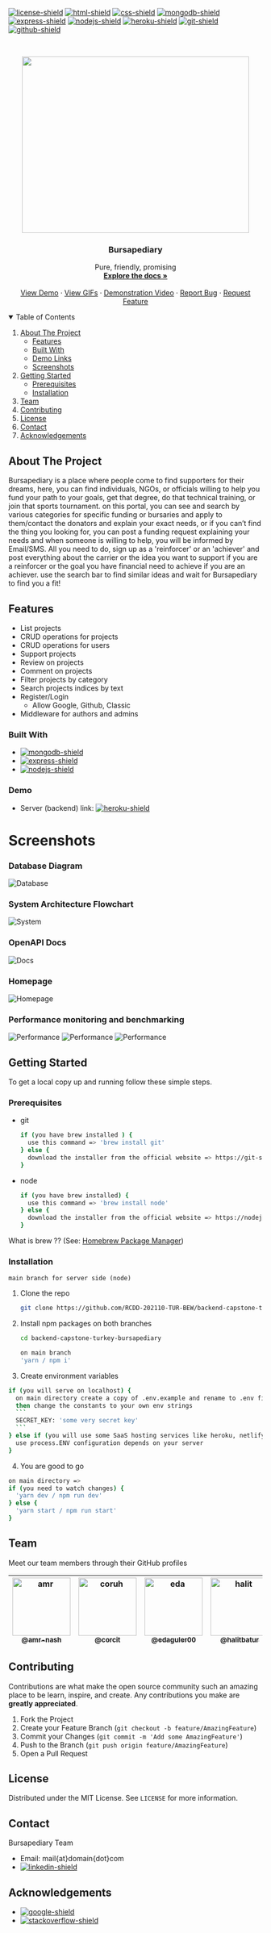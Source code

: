 <!--
*** Thanks for checking out the Best-README-Template. If you have a suggestion
*** that would make this better, please fork the repo and create a pull request
*** or simply open an issue with the tag "enhancement".
*** Thanks again! Now go create something AMAZING! :D
***
***
***
*** To avoid retyping too much info. Do a search and replace for the following:
*** github_username, repo_name, twitter_handle, email, project_title, project_description
-->



<!-- PROJECT SHIELDS -->
<!--
*** I'm using markdown "reference style" links for readability.
*** Reference links are enclosed in brackets [ ] instead of parentheses ( ).
*** See the bottom of this document for the declaration of the reference variables
*** for contributors-url, forks-url, etc. This is an optional, concise syntax you may use.
*** https://www.markdownguide.org/basic-syntax/#reference-style-links
-->
[![license-shield]][license-url]
[![html-shield]][html-url]
[![css-shield]][css-url]
[![mongodb-shield]][mongodb-url]
[![express-shield]][express-url]
[![nodejs-shield]][nodejs-url]
[![heroku-shield]][heroku-url]
[![git-shield]][git-url]
[![github-shield]][github-url]



<!-- PROJECT LOGO -->
<br />
<p align="center">
  <a href="#">
    <img src="https://i.giphy.com/media/7NJlWDt3lh5dGdXrS3/giphy.gif" width="450" height="350"/>
  </a>

  <h3 align="center">Bursapediary</h3>

  <p align="center">
    Pure, friendly, promising
    <br />
    <a href="#getting-started"><strong>Explore the docs »</strong></a>
    <br />
    <br />
    <a href="https://bursapediary.com" target="_blank">View Demo</a>
    ·
    <a href="#">View GIFs</a>
    ·
    <a href="#" target="_blank">Demonstration Video</a>
    ·
    <a href="https://github.com/RCDD-202110-TUR-BEW/backend-capstone-turkey-bursapediary/issues">Report Bug</a>
    ·
    <a href="https://github.com/RCDD-202110-TUR-BEW/backend-capstone-turkey-bursapediary/issues">Request Feature</a>
  </p>
</p>



<!-- TABLE OF CONTENTS -->
<details open="open">
  <summary>Table of Contents</summary>
  <ol>
    <li>
      <a href="#about-the-project">About The Project</a>
      <ul>
        <li><a href="#features">Features</a></li>
        <li><a href="#built-with">Built With</a></li>
        <li><a href="#demo">Demo Links</a></li>
        <li><a href="#Screenshots">Screenshots</a></li>
      </ul>
    </li>
    <li>
      <a href="#getting-started">Getting Started</a>
      <ul>
        <li><a href="#prerequisites">Prerequisites</a></li>
        <li><a href="#installation">Installation</a></li>
      </ul>
    </li>
    <!-- <li><a href="#usage">Usage</a></li> -->
    <li><a href="#team">Team</a></li>
    <li><a href="#contributing">Contributing</a></li>
    <li><a href="#license">License</a></li>
    <li><a href="#contact">Contact</a></li>
    <li><a href="#acknowledgements">Acknowledgements</a></li>
  </ol>
</details>



<!-- ABOUT THE PROJECT -->
## About The Project

Bursapediary is a place where people come to find supporters for their dreams, here, you can find individuals, NGOs, or officials willing to help you fund your path to your goals, get that degree, do that technical training, or join that sports tournament. on this portal, you can see and search by various categories for specific funding or bursaries and apply to them/contact the donators and explain your exact needs, or if you can’t find the thing you looking for, you can post a funding request explaining your needs and when someone is willing to help, you will be informed by Email/SMS. All you need to do, sign up as a 'reinforcer' or an 'achiever' and post everything about the carrier or the idea you want to support if you are a reinforcer or the goal you have financial need to achieve if you are an achiever. use the search bar to find similar ideas and wait for Bursapediary to find you a fit!

## Features

- List projects
- CRUD operations for projects 
- CRUD operations for users
- Support projects
- Review on projects
- Comment on projects
- Filter projects by category
- Search projects indices by text
- Register/Login
  - Allow Google, Github, Classic
- Middleware for authors and admins

### Built With

* [![mongodb-shield]][mongodb-url]
* [![express-shield]][express-url]
* [![nodejs-shield]][nodejs-url]

### Demo

* Server (backend) link: [![heroku-shield]](https://bursapediary.com)

# Screenshots

### Database Diagram

![Database](https://user-images.githubusercontent.com/14183741/155191770-a41d1cb1-d619-421b-aac0-ca22106afea4.png)

### System Architecture Flowchart
![System](https://user-images.githubusercontent.com/14183741/155191821-fcc65cf5-1d6c-49ef-93c7-c313618797cb.png)

### OpenAPI Docs
![Docs](https://user-images.githubusercontent.com/14183741/155191800-2351bf16-d62f-4044-813a-4db70e4e39f2.png)

### Homepage
![Homepage](https://user-images.githubusercontent.com/14183741/155191813-986b29b0-8025-4719-8845-34c83e91d730.png)

### Performance monitoring and benchmarking
![Performance](https://user-images.githubusercontent.com/14183741/153859236-de8d92b7-ba2b-4b53-80ff-548b6574f0ec.png)
![Performance](https://user-images.githubusercontent.com/14183741/153859295-8ae577ba-1c4b-4289-83b0-af1afae1f996.png)
![Performance](https://user-images.githubusercontent.com/14183741/153859327-ba875871-a252-4166-862d-ba00f40c3b09.png)

<!-- GETTING STARTED -->
## Getting Started

To get a local copy up and running follow these simple steps.

### Prerequisites

* git
  ```sh
  if (you have brew installed ) {
    use this command => 'brew install git'
  } else {
    download the installer from the official website => https://git-scm.com/downloads
  }
  ```

* node
  ```sh
  if (you have brew installed) {
    use this command => 'brew install node'
  } else {
    download the installer from the official website => https://nodejs.org/en/
  }
  ```
What is brew ?? (See: <a href="https://en.wikipedia.org/wiki/Homebrew_(package_manager)" target="_blank">Homebrew Package Manager</a>)

### Installation

```
main branch for server side (node)
```
1. Clone the repo
   ```sh
   git clone https://github.com/RCDD-202110-TUR-BEW/backend-capstone-turkey-bursapediary.git
   ```
2. Install npm packages on both branches 
   ```sh
   cd backend-capstone-turkey-bursapediary
   ```
   ```sh
   on main branch
   'yarn / npm i'
   ```
3. Create environment variables
  ```sh
  if (you will serve on localhost) {
    on main directory create a copy of .env.example and rename to .env file 
    then change the constants to your own env strings
    ```
    SECRET_KEY: 'some very secret key'
    ```
  } else if (you will use some SaaS hosting services like heroku, netlify etc){
    use process.ENV configuration depends on your server
  }
  ```
4. You are good to go
  ```sh
  on main directory => 
  if (you need to watch changes) {
    'yarn dev / npm run dev'
  } else {
    'yarn start / npm run start'
  }
  ```



## Team

Meet our team members through their GitHub profiles

| [<img alt="amr" src="https://avatars.githubusercontent.com/u/26306192?v=4" width="115"><br><sub>@amr-nash</sub>](https://github.com/amr-nash) | [<img alt="coruh" src="https://avatars.githubusercontent.com/u/31990323?v=4" width="115"><br><sub>@corcit</sub>](https://github.com/corcit) | [<img alt="eda" src="https://avatars.githubusercontent.com/u/64930295?v=4" width="115"><br><sub>@edaguler00</sub>](https://github.com/edaguler00) | [<img alt="halit" src="https://avatars.githubusercontent.com/u/61846570?v=4" width="115"><br><sub>@halitbatur</sub>](https://github.com/halitbatur) | [<img alt="souhaib" src="https://media-exp1.licdn.com/dms/image/C4E03AQFH6nVSpVOLjw/profile-displayphoto-shrink_400_400/0/1628344852578?e=1651104000&v=beta&t=Wh7WE6shOg1uRd8Aar4sgz7jcbNJ9LDsZkaqmheocCM" width="115"><br><sub>@felmez</sub>](https://github.com/felmez) | [<img alt="yaman" src="https://avatars.githubusercontent.com/u/58285821?v=4" width="115"><br><sub>@yaman3bd</sub>](https://github.com/yaman3bd) |
| :-----------------------------------------------------------------------------------------------------------------------------------------------------: | :-------------------------------------------------------------------------------------------------------------------------------------------------------------: | :------------------------------------------------------------------------------------------------------------------------------------------------------------: | :----------------------------------------------------------------------------------------------------------------------------------------------------------: | :----------------------------------------------------------------------------------------------------------------------------------------------------: | :------------------------------------------------------------------------------------------------------------------------------------------------------------------: |



<!-- ROADMAP -->



<!-- CONTRIBUTING -->
## Contributing

Contributions are what make the open source community such an amazing place to be learn, inspire, and create. Any contributions you make are **greatly appreciated**.

1. Fork the Project
2. Create your Feature Branch (`git checkout -b feature/AmazingFeature`)
3. Commit your Changes (`git commit -m 'Add some AmazingFeature'`)
4. Push to the Branch (`git push origin feature/AmazingFeature`)
5. Open a Pull Request



<!-- LICENSE -->
## License

Distributed under the MIT License. See `LICENSE` for more information.



<!-- CONTACT -->
## Contact

Bursapediary Team
* Email: mail{at}domain{dot}com
* [![linkedin-shield]][linkedin-url]



<!-- ACKNOWLEDGEMENTS -->
## Acknowledgements

* [![google-shield]][google-url]
* [![stackoverflow-shield]][stackoverflow-url]





<!-- MARKDOWN LINKS & IMAGES -->
<!-- https://www.markdownguide.org/basic-syntax/#reference-style-links -->
[license-shield]: https://img.shields.io/github/license/RCDD-202110-TUR-BEW/backend-capstone-turkey-bursapediary.svg?style=flat-square
[license-url]: https://github.com/RCDD-202110-TUR-BEW/backend-capstone-turkey-bursapediary/blob/master/LICENSE
[freecodecamp-shield]: https://img.shields.io/badge/-freecodecamp-black?style=flat-square&logo=freecodecamp
[freecodecamp-url]: https://www.freecodecamp.org/
[google-shield]: https://img.shields.io/badge/google-4285F4?style=for-the-badge&logo=google&logoColor=white
[google-url]: https://www.google.com/
[stackoverflow-shield]: https://img.shields.io/badge/-stackoverflow-E34F26?style=for-the-badge&logo=stackoverflow&logoColor=white
[stackoverflow-url]: https://www.stackoverflow.com/
[html-shield]: https://img.shields.io/badge/-HTML5-E34F26?style=flat-square&logo=html5&logoColor=white
[html-url]: https://en.wikipedia.org/wiki/HTML
[css-shield]: https://img.shields.io/badge/-CSS3-1572B6?style=flat-square&logo=css3
[css-url]: https://en.wikipedia.org/wiki/CSS
[nodejs-shield]: https://img.shields.io/badge/-Nodejs-black?style=flat-square&logo=Node.js
[nodejs-url]: https://nodejs.org/en/
[react-shield]: https://img.shields.io/badge/-React-black?style=flat-square&logo=react
[react-url]: https://reactjs.org/
[mongodb-shield]: https://img.shields.io/badge/-MongoDB-black?style=flat-square&logo=mongodb
[mongodb-url]: https://www.mongodb.com/
[express-shield]: https://img.shields.io/badge/-express-black.svg?style=flat-square&logo=express
[express-url]: https://expressjs.com/
[graphql-shield]: https://img.shields.io/badge/-GraphQL-E10098?style=flat-square&logo=graphql
[graphql-url]: https://graphql.org/
[apollo-shield]: https://img.shields.io/badge/-Apollo%20GraphQL-311C87?style=flat-square&logo=apollo-graphql
[apollo-url]: https://www.apollographql.com/
[heroku-shield]: https://img.shields.io/badge/-Heroku-430098?style=flat-square&logo=heroku
[heroku-url]: https://dashboard.heroku.com/
[netlify-shield]: https://img.shields.io/badge/-netlify-black?style=flat-square&logo=netlify
[netlify-url]: https://www.netlify.com/
[git-shield]: https://img.shields.io/badge/-Git-black?style=flat-square&logo=git
[git-url]: https://git-scm.com/
[github-shield]: https://img.shields.io/badge/-GitHub-181717?style=flat-square&logo=github
[github-url]: https://github.com/
[linkedin-shield]: https://img.shields.io/badge/-linkedin-blue?style=flat-square&logo=Linkedin&logoColor=white
[linkedin-url]: https://linkedin.com/